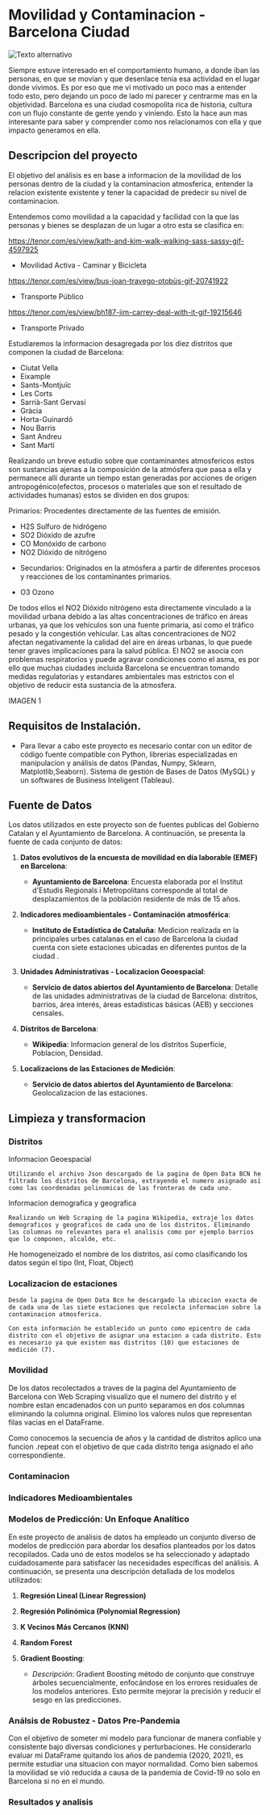# Movilidad y Contaminacion - Barcelona Ciudad

![Texto alternativo](https://tenor.com/es/view/ny-cars-gif-18019576RL_del_GIF_o_imagen)


Siempre estuve interesado en el comportamiento humano, a donde iban las personas, en que se movian y que desenlace tenia esa actividad en el lugar donde vivimos. Es por eso que me vi motivado un poco mas a entender todo esto, pero dejando un poco de lado mi parecer y centrarme mas en la objetividad. Barcelona es una ciudad cosmopolita rica de historia, cultura con un flujo constante de gente yendo y viniendo. Esto la hace aun mas interesante para saber y comprender como nos relacionamos con ella y que impacto generamos en ella.

## Descripcion del proyecto

El objetivo del análisis es en base a informacion de la movilidad de los personas dentro de la ciudad y la contaminacion atmosferica, entender la relacion existente existente y tener la capacidad de predecir su nivel de contaminacion.

Entendemos como movilidad a la capacidad y facilidad con la que las personas y bienes se desplazan de un lugar a otro esta se clasifica en:

https://tenor.com/es/view/kath-and-kim-walk-walking-sass-sassy-gif-4597925

* Movilidad Activa - Caminar y Bicicleta

https://tenor.com/es/view/bus-joan-travego-otobüs-gif-20741922

* Transporte Público

https://tenor.com/es/view/bh187-jim-carrey-deal-with-it-gif-19215646

* Transporte Privado

Estudiaremos la informacion desagregada por los diez distritos que componen la ciudad de Barcelona:

* Ciutat Vella
* Eixample
* Sants-Montjuïc
* Les Corts
* Sarrià-Sant Gervasi
* Gràcia		
* Horta-Guinardó	
* Nou Barris	
* Sant Andreu	
* Sant Martí

Realizando un breve estudio sobre que contaminantes atmosfericos estos son sustancias ajenas a la composición de la atmósfera que pasa a ella y permanece allí durante un tiempo estan generadas por acciones de origen antropogénico(efectos, procesos o materiales que son el resultado de actividades humanas) estos se dividen en dos grupos:

Primarios: Procedentes directamente de las fuentes de emisión.

* H2S Sulfuro de hidrógeno
* SO2 Dióxido de azufre 
* CO Monóxido de carbono
* NO2 Dióxido de nitrógeno

- Secundarios: Originados en la atmósfera a partir de diferentes procesos y reacciones de los contaminantes primarios.
* O3 Ozono 

De todos ellos el NO2 Dióxido nitrógeno esta directamente vinculado a la movilidad urbana debido a las altas concentraciones de tráfico en áreas urbanas, ya que los vehículos son una fuente primaria, así como el tráfico pesado y la congestión vehicular. Las altas concentraciones de NO2 afectan negativamente la calidad del aire en áreas urbanas, lo que puede tener graves implicaciones para la salud pública. El NO2 se asocia con problemas respiratorios y puede agravar condiciones como el asma, es por ello que muchas ciudades incluida Barcelona se encuentran tomando medidas regulatorias y estandares ambientales mas estrictos con el objetivo de reducir esta sustancia de la atmosfera.


IMAGEN 1


## Requisitos de Instalación. 
- Para llevar a cabo este proyecto es necesario contar con un editor de código fuente compatible con Python, librerias especializadas en manipulacion y análisis de datos (Pandas, Numpy, Sklearn, Matplotlib,Seaborn). Sistema de gestión de Bases de Datos (MySQL) y un softwares de Business Inteligent (Tableau).

## Fuente de Datos
Los datos utilizados en este proyecto son de fuentes publicas del Gobierno Catalan y el Ayuntamiento de Barcelona. A continuación, se presenta la fuente de cada conjunto de datos:

1. **Datos evolutivos de la encuesta de movilidad en día laborable (EMEF) en Barcelona**:
   - **Ayuntamiento de Barcelona**: Encuesta elaborada por el Institut d'Estudis Regionals i Metropolitans corresponde al total de desplazamientos de la población residente de más de 15 años.

2. **Indicadores medioambientales - Contaminación atmosférica**:
   - **Instituto de Estadística de Cataluña**: Medicion realizada en la principales urbes catalanas en el caso de Barcelona la ciudad cuenta con siete estaciones ubicadas en diferentes puntos de la ciudad .

3. **Unidades Administrativas - Localizacion Geoespacial**:
   - **Servicio de datos abiertos del Ayuntamiento de Barcelona**: Detalle de las unidades administrativas de la ciudad de Barcelona: distritos, barrios, área interés, áreas estadísticas básicas (AEB) y secciones censales.

4. **Distritos de Barcelona**:
   - **Wikipedia**: Informacion general de los distritos Superficie, Poblacion, Densidad.

5. **Localizacions de las Estaciones de Medición**:
   - **Servicio de datos abiertos del Ayuntamiento de Barcelona**: Geolocalizacion de las estaciones.

## Limpieza y transformacion 

### Distritos

Informacion Geoespacial

    Utilizando el archivo Json descargado de la pagina de Open Data BCN he filtrado los distritos de Barcelona, extrayendo el numero asignado así como las coordenadas polinomicas de las fronteras de cada uno.

Informacion demografica y geografica

    Realizando un Web Scraping de la pagina Wikipedia, extraje los datos demograficos y geograficos de cada uno de los distritos. Eliminando las columnas no relevantes para el analisis como por ejemplo barrios que lo componen, alcalde, etc.

He homogeneizado el nombre de los distritos, así como clasificando los datos según el tipo (Int, Float, Object)

### Localizacion de estaciones

    Desde la pagina de Open Data Bcn he descargado la ubicacion exacta de de cada una de las siete estaciones que recolecta informacion sobre la contaminacion atmosferica.

    Con esta información he establecido un punto como epicentro de cada distrito con el objetivo de asignar una estacion a cada distrito. Esto es necesario ya que existen mas distritos (10) que estaciones de medición (7).


### Movilidad 
De los datos recolectados a traves de la pagina del Ayuntamiento de Barcelona con Web Scraping visualizo que el numero del distrito y el nombre estan encadenados con un punto separamos en dos columnas eliminando la columna original. Elimino los valores nulos que representan filas vacias en el DataFrame.

Como conocemos la secuencia de años y la cantidad de distritos aplico una funcion .repeat con el objetivo de que cada distrito tenga asignado el año correspondiente.

### Contaminacion

### Indicadores Medioambientales






### Modelos de Predicción: Un Enfoque Analítico

En este proyecto de análisis de datos ha empleado un conjunto diverso de modelos de predicción para abordar los desafíos planteados por los datos recopilados. Cada uno de estos modelos se ha seleccionado y adaptado cuidadosamente para satisfacer las necesidades específicas del análisis. A continuación, se presenta una descripción detallada de los modelos utilizados:

1. **Regresión Lineal (Linear Regression)**

2. **Regresión Polinómica (Polynomial Regression)**

3. **K Vecinos Más Cercanos (KNN)**

4. **Random Forest**

5. **Gradient Boosting**:
   - *Descripción*: Gradient Boosting método de conjunto que construye árboles secuencialmente, enfocándose en los errores residuales de los modelos anteriores. Esto permite mejorar la precisión y reducir el sesgo en las predicciones.

### Análsis de Robustez - Datos Pre-Pandemia

Con el objetivo de someter mi modelo para funcionar de manera confiable y consistente bajo diversas condiciones y perturbaciones. He considerarlo evaluar mi DataFrame quitando los años de pandemia (2020, 2021), es permite estudiar una situacion con mayor normalidad. Como bien sabemos la movilidad se vió reducida a causa de la pandemia de Covid-19 no solo en Barcelona si no en el mundo.

### Resultados y analisis

